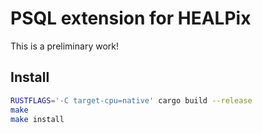 
# PSQL extension for HEALPix

This is a preliminary work!
 
## Install

```bash
RUSTFLAGS='-C target-cpu=native' cargo build --release
make
make install
```

